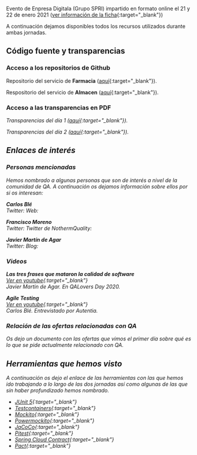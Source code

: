 Evento de Enpresa Digitala (Grupo SPRI) impartido en formato online el 21 y 22 de enero 2021 ([ver información de la ficha](/docs/fichaSpri.md){:target="_blank"})

A continuación dejamos disponibles todos los recursos utilizados durante ambas jornadas.

## Código fuente y transparencias

### Acceso a los repositorios de Github

<i class="fab fa-github"></i> Repositorio del servicio de **Farmacia** ([aquí](){:target="_blank"}).

<i class="fab fa-github"></i> Respositorio del servicio de **Almacen** ([aquí](){:target="_blank"}).

### Acceso a las transparencias en PDF

<i class="fas fa-desktop"> Transparencias del día 1 ([aquí](){:target="_blank"}).

<i class="fas fa-desktop">Transparencias del día 2 ([aquí](){:target="_blank"}).

## Enlaces de interés

### Personas mencionadas
Hemos nombrado a algunas personas que son de interés a nivel de la comunidad de QA. A continuación os dejamos información sobre ellos por si os interesan:

<i class="fas fa-user-alt"></i>**Carlos Blé**  
<i class="fab fa-twitter"></i>Twitter: 
<i class="fas fa-blog"></i>Web:

<i class="fas fa-user-alt"></i>**Francisco Moreno**  
<i class="fab fa-twitter"></i>Twitter:
<i class="fab fa-twitter"></i>Twitter de NothermQuality:

<i class="fas fa-user-alt"></i>**Javier Martín de Agar**  
<i class="fab fa-twitter"></i>Twitter:
<i class="fas fa-blog"></i>Blog:

### Videos

**Las tres frases que mataron la calidad de software**  
<i class="fab fa-youtube"></i> [Ver en youtube](https://www.youtube.com/watch?v=yPPCn09ys9M&t=3h47m55s){:target="_blank"}   
Javier Martin de Agar. En QALovers Day 2020.

**Agile Testing**  
<i class="fab fa-youtube"></i> [Ver en youtube](https://www.youtube.com/watch?v=92fI3wlyriI){:target="_blank"}  
Carlos Blé. Entrevistado por Autentia.

### Relación de las ofertas relacionadas con QA

Os dejo un documento con las ofertas que vimos el primer día sobre qué es lo que se pide actualmente relacionado con QA.


## <i class="fas fa-tools"></i> Herramientas que hemos visto

A continuación os dejo el enlace de las herramientas con las que hemos ido trabajando a lo largo de las dos jornadas así como algunas de las que sin haber profundizado hemos nombrado.

- [JUnit 5](){:target="_blank"}
- [Testcontainers](){:target="_blank"}
- [Mockito](){:target="_blank"}
- [Powermockito](){:target="_blank"}
- [JaCoCo](){:target="_blank"}
- [Pitest](){:target="_blank"}
- [Spring Cloud Contract](){:target="_blank"}
- [Pact](){:target="_blank"}
